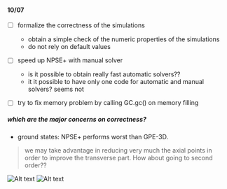 #### 10/07
- [ ] formalize the correctness of the simulations
  - obtain a simple check of the numeric properties of the simulations
  - do not rely on default values 
- [ ] speed up NPSE+ with manual solver
  - is it possible to obtain really fast automatic solvers?? 
  - it it possible to have only one code for automatic and manual solvers? seems not

- [ ] try to fix memory problem by calling GC.gc() on memory filling

##### which are the major concerns on correctness? 
- ground states: NPSE+ performs worst than GPE-3D.

> we may take advantage in reducing very much the axial points in order to improve the transverse part.
> How about going to second order??
> 
![Alt text](image.png)
![Alt text](image-1.png)